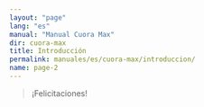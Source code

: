 ```yaml
---
layout: "page"
lang: "es"
manual: "Manual Cuora Max"
dir: cuora-max
title: Introducción
permalink: manuales/es/cuora-max/introduccion/
name: page-2
---
```


>¡Felicitaciones!
